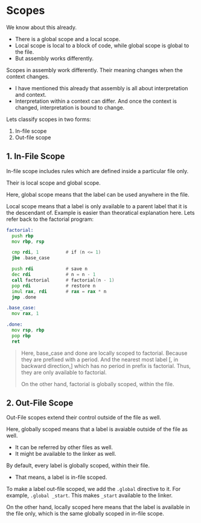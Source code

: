 # Scopes

We know about this already.
  - There is a global scope and a local scope.
  - Local scope is local to a block of code, while global scope is global to the file.
  - But assembly works differently.

Scopes in assembly work differently. Their meaning changes when the context changes.
  - I have mentioned this already that assembly is all about interpretation and context.
  - Interpretation within a context can differ. And once the context is changed, interpretation is bound to change.

Lets classify scopes in two forms:
  1. In-file scope
  2. Out-file scope

## 1. In-File Scope

In-file scope includes rules which are defined inside a particular file only.

Their is local scope and global scope.

Here, global scope means that the label can be used anywhere in the file.

Local scope means that a label is only available to a parent label that it is the descendant of. Example is easier than theoratical explanation here. Lets refer back to the factorial program:

```asm
factorial:
  push rbp
  mov rbp, rsp

  cmp rdi, 1          # if (n <= 1)
  jbe .base_case

  push rdi            # save n
  dec rdi             # n = n - 1
  call factorial      # factorial(n - 1)
  pop rdi             # restore n
  imul rax, rdi       # rax = rax * n
  jmp .done

.base_case:
  mov rax, 1

.done:
  mov rsp, rbp
  pop rbp
  ret
```
> Here, base_case and done are locally scoped to factorial. Because they are prefixed with a period. And the nearest most label [, in backward direction,] which has no period in prefix is factorial. Thus, they are only available to factorial.
>
> On the other hand, factorial is globally scoped, within the file.

## 2. Out-File Scope

Out-File scopes extend their control outside of the file as well.

Here, globally scoped means that a label is avaiable outside of the file as well.
  - It can be referred by other files as well.
  - It might be available to the linker as well.

By default, every label is globally scoped, within their file.
  - That means, a label is in-file scoped.

To make a label out-file scoped, we add the `.global` directive to it. For example, `.global _start`. This makes `_start` available to the linker.

On the other hand, locally scoped here means that the label is available in the file only, which is the same globally scoped in in-file scope.
